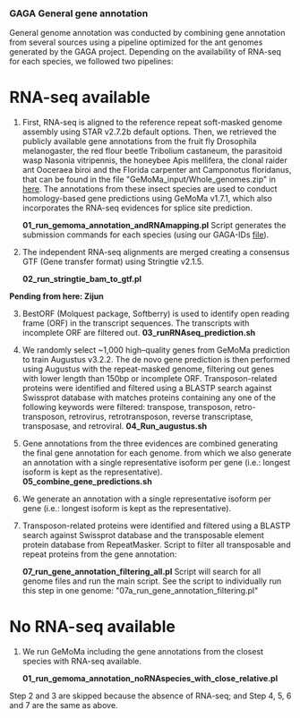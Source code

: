 ### GAGA General gene annotation

General genome annotation was conducted by combining gene annotation from several sources using a pipeline optimized for the ant genomes generated by the GAGA project. Depending on the availability of RNA-seq for each species, we followed two pipelines:

# RNA-seq available

1.  First, RNA-seq is aligned to the reference repeat soft-masked genome assembly using STAR v2.7.2b default options. Then, we retrieved the publicly available gene annotations from the fruit fly Drosophila melanogaster, the red flour beetle Tribolium castaneum, the parasitoid wasp Nasonia vitripennis, the honeybee Apis mellifera, the clonal raider ant Ooceraea biroi and the Florida carpenter ant Camponotus floridanus, that can be found in the file "GeMoMa_input/Whole_genomes.zip" in [here](https://sid.erda.dk/sharelink/EJZrYWKPrj). The annotations from these insect species are used to conduct homology-based gene predictions using GeMoMa v1.7.1, which also incorporates the RNA-seq evidences for splice site prediction.
	
	**01_run_gemoma_annotation_andRNAmapping.pl** Script generates the submission commands for each species (using our GAGA-IDs [file](GAGA-ID_all.txt)).


2. The independent RNA-seq alignments are merged creating a consensus GTF (Gene transfer format) using Stringtie v2.1.5.
	
	**02_run_stringtie_bam_to_gtf.pl**

**Pending from here: Zijun**

3. BestORF (Molquest package, Softberry) is used to identify open reading frame (ORF) in the transcript sequences. The transcripts with incomplete ORF are filtered out.
	**03_runRNAseq_prediction.sh**
  
4. We randomly select \~1,000 high–quality genes from GeMoMa prediction to train Augustus v3.2.2. The de novo gene prediction is then performed using Augustus with the repeat-masked genome, filtering out genes with lower length than 150bp or incomplete ORF.  Transposon-related proteins were identified and filtered using a BLASTP search against Swissprot database with matches proteins containing any one of the following keywords were filtered: transpose, transposon, retro-transposon, retrovirus, retrotransposon, reverse transcriptase, transposase, and retroviral.
	**04_Run_augustus.sh**

5. Gene annotations from the three evidences are combined generating the final gene annotation for each genome. from which we also generate an annotation with a single representative isoform per gene (i.e.: longest isoform is kept as the representative). 
	**05_combine_gene_predictions.sh**

6. We generate an annotation with a single representative isoform per gene (i.e.: longest isoform is kept as the representative).


7. Transposon-related proteins were identified and filtered using a BLASTP search against Swissprot database and the transposable element protein database from RepeatMasker. Script to filter all transposable and repeat proteins from the gene annotation:
	
	**07_run_gene_annotation_filtering_all.pl** Script will search for all genome files and run the main script. See the script to individually run this step in one genome: "07a_run_gene_annotation_filtering.pl" 


# No RNA-seq available

1. We run GeMoMa including the gene annotations from the closest species with RNA-seq available. 
	
	**01_run_gemoma_annotation_noRNAspecies_with_close_relative.pl**

Step 2 and 3 are skipped because the absence of RNA-seq; and Step 4, 5, 6 and 7 are the same as above.

